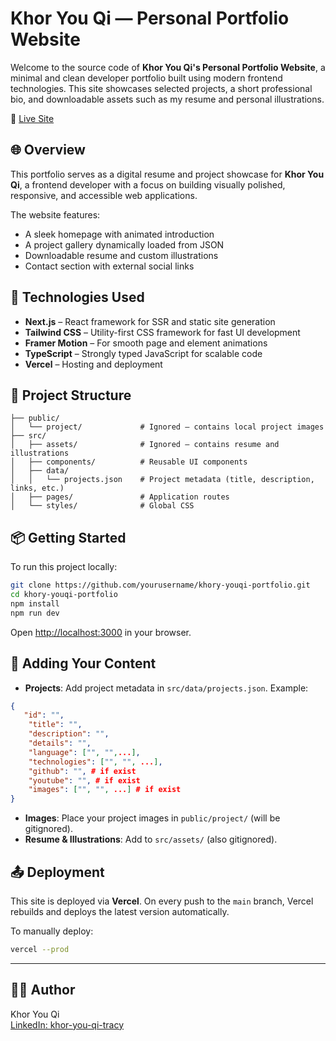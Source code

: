 # Khor You Qi — Personal Portfolio Website

Welcome to the source code of **Khor You Qi's Personal Portfolio Website**, a minimal and clean developer portfolio built using modern frontend technologies. This site showcases selected projects, a short professional bio, and downloadable assets such as my resume and personal illustrations.

🔗 [Live Site](https://khoryouqi.vercel.app/)

## 🌐 Overview

This portfolio serves as a digital resume and project showcase for **Khor You Qi**, a frontend developer with a focus on building visually polished, responsive, and accessible web applications.

The website features:
- A sleek homepage with animated introduction
- A project gallery dynamically loaded from JSON
- Downloadable resume and custom illustrations
- Contact section with external social links

## 🚀 Technologies Used

- **Next.js** – React framework for SSR and static site generation
- **Tailwind CSS** – Utility-first CSS framework for fast UI development
- **Framer Motion** – For smooth page and element animations
- **TypeScript** – Strongly typed JavaScript for scalable code
- **Vercel** – Hosting and deployment

## 📁 Project Structure

```
├── public/
│   └── project/             # Ignored — contains local project images
├── src/
│   ├── assets/              # Ignored — contains resume and illustrations
│   ├── components/          # Reusable UI components
│   ├── data/
│   │   └── projects.json    # Project metadata (title, description, links, etc.)
│   ├── pages/               # Application routes
│   └── styles/              # Global CSS
```

## 📦 Getting Started

To run this project locally:

```bash
git clone https://github.com/yourusername/khory-youqi-portfolio.git
cd khory-youqi-portfolio
npm install
npm run dev
```

Open [http://localhost:3000](http://localhost:3000) in your browser.

## 📄 Adding Your Content

- **Projects**: Add project metadata in `src/data/projects.json`. Example:

```json
{
   "id": "",
    "title": "",
    "description": "",
    "details": "",
    "language": ["", "",...],
    "technologies": ["", "", ...], 
    "github": "", # if exist
    "youtube": "", # if exist
    "images": ["", "", ...] # if exist
}
```

- **Images**: Place your project images in `public/project/` (will be gitignored).
- **Resume & Illustrations**: Add to `src/assets/` (also gitignored).

## 📤 Deployment

This site is deployed via **Vercel**. On every push to the `main` branch, Vercel rebuilds and deploys the latest version automatically.

To manually deploy:

```bash
vercel --prod
```

---

## 👩‍💻 Author

Khor You Qi  
[LinkedIn: khor-you-qi-tracy](https://www.linkedin.com/in/khor-you-qi-tracy/)

